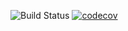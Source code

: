![Build Status](https://travis-ci.org/squistbe/LDSCallingMatrix.svg?branch=master)
[![codecov](https://codecov.io/gh/squistbe/LDSCallingMatrix/branch/master/graph/badge.svg)](https://codecov.io/gh/squistbe/LDSCallingMatrix)
